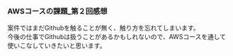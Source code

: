 
### AWSコースの課題_第２回感想
案件ではまだGithubを触ることが無く、触り方を忘れてしまいます。  
今後の仕事でGithubは扱うことがあるかもしれないので、AWSコースを通して使いこなしていきたいと思います。
